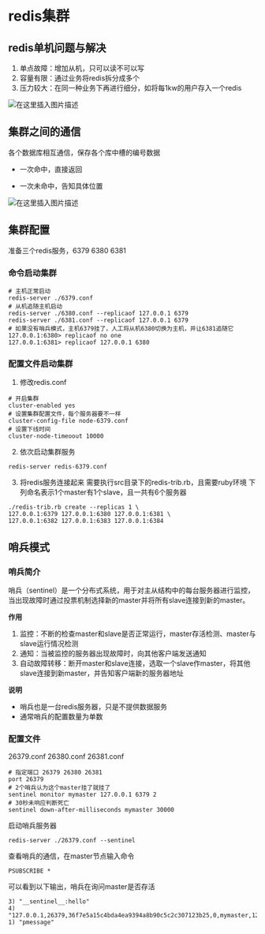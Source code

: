 # redis集群

## redis单机问题与解决

1. 单点故障：增加从机，只可以读不可以写
2. 容量有限：通过业务将redis拆分成多个
3. 压力较大：在同一种业务下再进行细分，如将每1kw的用户存入一个redis

![在这里插入图片描述](https://img-blog.csdnimg.cn/20210213111000825.png?x-oss-process=image/watermark,type_ZmFuZ3poZW5naGVpdGk,shadow_10,text_aHR0cHM6Ly9ibG9nLmNzZG4ubmV0L3dlaXhpbl80MjEwMzAyNg==,size_16,color_FFFFFF,t_70)

## 集群之间的通信
各个数据库相互通信，保存各个库中槽的编号数据

- 一次命中，直接返回

- 一次未命中，告知具体位置 

![在这里插入图片描述](https://img-blog.csdnimg.cn/20200203150519604.png?x-oss-process=image/watermark,type_ZmFuZ3poZW5naGVpdGk,shadow_10,text_aHR0cHM6Ly9ibG9nLmNzZG4ubmV0L3dlaXhpbl80MjEwMzAyNg==,size_16,color_FFFFFF,t_70)

## 集群配置

准备三个redis服务，6379 6380 6381

### 命令启动集群

```shell
# 主机正常启动
redis-server ./6379.conf
# 从机追随主机启动
redis-server ./6380.conf --replicaof 127.0.0.1 6379
redis-server ./6381.conf --replicaof 127.0.0.1 6379
# 如果没有哨兵模式，主机6379挂了，人工将从机6380切换为主机，并让6381追随它
127.0.0.1:6380> replicaof no one
127.0.0.1:6381> replicaof 127.0.0.1 6380
```

### 配置文件启动集群

1. 修改redis.conf
```shell
# 开启集群
cluster-enabled yes
# 设置集群配置文件，每个服务器要不一样
cluster-config-file node-6379.conf
# 设置下线时间
cluster-node-timeoout 10000
```
2. 依次启动集群服务
```shell
redis-server redis-6379.conf
```
3. 将redis服务连接起来
需要执行src目录下的redis-trib.rb，且需要ruby环境
下列命名表示1个master有1个slave，且一共有6个服务器
```shell
./redis-trib.rb create --replicas 1 \
127.0.0.1:6379 127.0.0.1:6380 127.0.0.1:6381 \
127.0.0.1:6382 127.0.0.1:6383 127.0.0.1:6384
```
## 哨兵模式

### 哨兵简介

哨兵（sentinel）是一个分布式系统，用于对主从结构中的每台服务器进行监控，当出现故障时通过投票机制选择新的master并将所有slave连接到新的master。

**作用**

1. 监控：不断的检查master和slave是否正常运行，master存活检测、master与slave运行情况检测
2. 通知：当被监控的服务器出现故障时，向其他客户端发送通知
3. 自动故障转移：断开master和slave连接，选取一个slave作master，将其他slave连接到新master，并告知客户端新的服务器地址

**说明**

- 哨兵也是一台redis服务器，只是不提供数据服务
- 通常哨兵的配置数量为单数

### 配置文件

26379.conf 26380.conf 26381.conf

```shell
# 指定端口 26379 26380 26381
port 26379
# 2个哨兵认为这个master挂了就挂了
sentinel monitor mymaster 127.0.0.1 6379 2
# 30秒未响应判断死亡
sentinel down-after-milliseconds mymaster 30000
```

启动哨兵服务器

```shell
redis-server ./26379.conf --sentinel
```

查看哨兵的通信，在master节点输入命令

```shell
PSUBSCRIBE *
```

可以看到以下输出，哨兵在询问master是否存活

```shell
3) "__sentinel__:hello"
4) "127.0.0.1,26379,36f7e5a15c4bda4ea9394a8b90c5c2c307123b25,0,mymaster,127.0.0.1,6379,0"
1) "pmessage"
```

